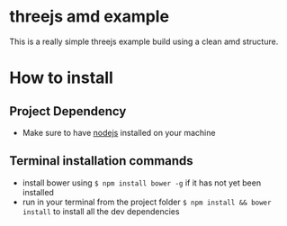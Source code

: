 # threejs amd example

This is a really simple threejs example build using a clean amd structure.

# How to install

## Project Dependency

- Make sure to have [nodejs](http://nodejs.org/) installed on your machine

## Terminal installation commands

- install bower using ``$ npm install bower -g`` if it has not yet been installed 
- run in your terminal from the project folder ``$ npm install && bower install`` to install all the dev dependencies
